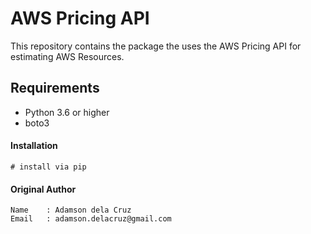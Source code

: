 # AWS Pricing API
This repository contains the package the uses the AWS Pricing API for estimating AWS Resources.

## Requirements
- Python 3.6 or higher
- boto3


#### Installation

```
# install via pip
```


#### Original Author

```
Name    : Adamson dela Cruz
Email   : adamson.delacruz@gmail.com

```
